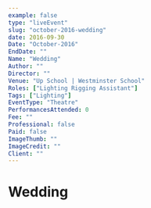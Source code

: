 ```yaml
---
example: false
type: "liveEvent"
slug: "october-2016-wedding"
date: 2016-09-30
Date: "October-2016"
EndDate: ""
Name: "Wedding"
Author: ""
Director: ""
Venue: "Up School | Westminster School"
Roles: ["Lighting Rigging Assistant"]
Tags: ["Lighting"]
EventType: "Theatre"
PerformancesAttended: 0
Fee: ""
Professional: false
Paid: false
ImageThumb: ""
ImageCredit: ""
Client: ""
---
```


# Wedding


